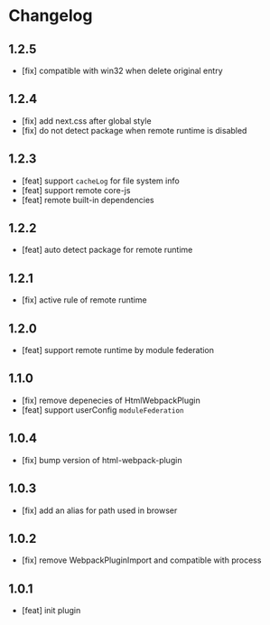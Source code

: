 # Changelog

## 1.2.5

- [fix] compatible with win32 when delete original entry

## 1.2.4

- [fix] add next.css after global style
- [fix] do not detect package when remote runtime is disabled

## 1.2.3

- [feat] support `cacheLog` for file system info
- [feat] support remote core-js
- [feat] remote built-in dependencies

## 1.2.2

- [feat] auto detect package for remote runtime

## 1.2.1

- [fix] active rule of remote runtime

## 1.2.0

- [feat] support remote runtime by module federation

## 1.1.0

- [fix] remove depenecies of HtmlWebpackPlugin
- [feat] support userConfig `moduleFederation`

## 1.0.4

- [fix] bump version of html-webpack-plugin

## 1.0.3

- [fix] add an alias for path used in browser

## 1.0.2

- [fix] remove WebpackPluginImport and compatible with process

## 1.0.1

- [feat] init plugin

